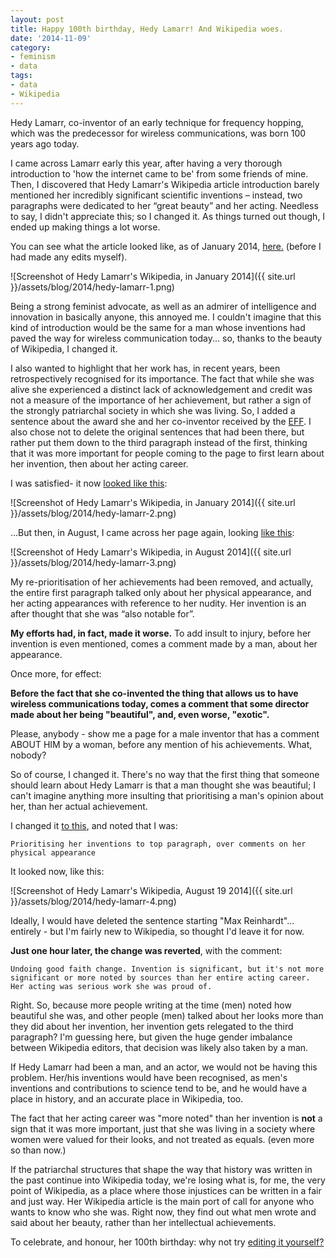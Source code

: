 ```yaml
---
layout: post
title: Happy 100th birthday, Hedy Lamarr! And Wikipedia woes.
date: '2014-11-09'
category:
- feminism
- data
tags:
- data
- Wikipedia
---
```


Hedy Lamarr, co-inventor of an early technique for frequency hopping, which was the predecessor for wireless communications, was born 100 years ago today. 

I came across Lamarr early this year, after having a very thorough introduction to 'how the internet came to be' from some friends of mine. Then, I discovered that Hedy Lamarr's Wikipedia article introduction barely mentioned her incredibly significant scientific inventions – instead, two paragraphs were dedicated to her “great beauty” and her acting. Needless to say, I didn't appreciate this; so I changed it. As things turned out though, I ended up making things a lot worse.

<!--more-->

You can see what the article looked like, as of January 2014, [here.](https://en.wikipedia.org/w/index.php?title=Hedy_Lamarr&oldid=593195829) (before I had made any edits myself). 

![Screenshot of Hedy Lamarr's Wikipedia, in January 2014]({{ site.url }}/assets/blog/2014/hedy-lamarr-1.png)

Being a strong feminist advocate, as well as an admirer of intelligence and innovation in basically anyone, this annoyed me. I couldn't imagine that this kind of introduction would be the same for a man whose inventions had paved the way for wireless communication today... so, thanks to the beauty of Wikipedia, I changed it.


I also wanted to highlight that her work has, in recent years, been retrospectively recognised for its importance. The fact that while she was alive she experienced a distinct lack of acknowledgement and credit was not a measure of the importance of her achievement, but rather a sign of the strongly patriarchal society in which she was living. So, I added a sentence about the award she and her co-inventor received by the [EFF](http://eff.org). I also chose not to delete the original sentences that had been there, but rather put them down to the third paragraph instead of the first, thinking that it was more important for people coming to the page to first learn about her invention, then about her acting career. 

I was satisfied- it now [looked like this](https://en.wikipedia.org/w/index.php?title=Hedy_Lamarr&oldid=593497297):

![Screenshot of Hedy Lamarr's Wikipedia, in January 2014]({{ site.url }}/assets/blog/2014/hedy-lamarr-2.png)

...But then, in August, I came across her page again, looking [like this](https://en.wikipedia.org/w/index.php?title=Hedy_Lamarr&oldid=621024874): 

![Screenshot of Hedy Lamarr's Wikipedia, in August 2014]({{ site.url }}/assets/blog/2014/hedy-lamarr-3.png)

My re-prioritisation of her achievements had been removed, and actually, the entire first paragraph talked only about her physical appearance, and her acting appearances with reference to her nudity.  Her invention is an after thought that she was “also notable for”.

**My efforts had, in fact, made it worse.** To add insult to injury, before her invention is even mentioned, comes a comment made by a man, about her appearance. 

Once more, for effect: 

**Before the fact that she co-invented the thing that allows us to have wireless communications today, comes a comment that some director made about her being "beautiful", and, even worse, "exotic".**

Please, anybody - show me a page for a male inventor that has a comment ABOUT HIM by a woman, before any mention of his achievements. What, nobody? 

So of course, I changed it. There's no way that the first thing that someone should learn about Hedy Lamarr is that a man thought she was beautiful; I can't imagine anything more insulting that prioritising a man's opinion about her, than her actual achievement.

I changed it [to this](https://en.wikipedia.org/w/index.php?title=Hedy_Lamarr&oldid=621919301), and noted that I was: 

	Prioritising her inventions to top paragraph, over comments on her physical appearance

It looked now, like this: 

![Screenshot of Hedy Lamarr's Wikipedia, August 19 2014]({{ site.url }}/assets/blog/2014/hedy-lamarr-4.png)

Ideally, I would have deleted the sentence starting "Max Reinhardt"... entirely - but I'm fairly new to Wikipedia, so thought I'd leave it for now. 

**Just one hour later, the change was reverted**, with the comment: 

	Undoing good faith change. Invention is significant, but it's not more significant or more noted by sources than her entire acting career. Her acting was serious work she was proud of.

Right. So, because more people writing at the time (men) noted how beautiful she was, and other people (men) talked about her looks more than they did about her invention, her invention gets relegated to the third paragraph? I'm guessing here, but given the huge gender imbalance between Wikipedia editors, that decision was likely also taken by a man.

If Hedy Lamarr had been a man, and an actor, we would not be having this problem. Her/his inventions would have been recognised, as men's inventions and contributions to science tend to be, and he would have a place in history, and an accurate place in Wikipedia, too.

The fact that her acting career was "more noted" than her invention is **not** a sign that it was more important, just that she was living in a society where women were valued for their looks, and not treated as equals. (even more so than now.)

If the patriarchal structures that shape the way that history was written in the past continue into Wikipedia today, we're losing what is, for me, the very point of Wikipedia, as a place where those injustices can be written in a fair and just way. Her Wikipedia article is the main port of call for anyone who wants to know who she was. Right now, they find out what men wrote and said about her beauty, rather than her intellectual achievements. 

To celebrate, and honour, her 100th birthday: why not try [editing it yourself?](https://en.wikipedia.org/wiki/Hedy_Lamarr)




